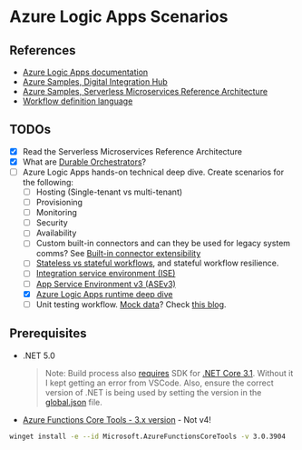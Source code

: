 # Azure Logic Apps Scenarios

## References

* [Azure Logic Apps documentation](https://docs.microsoft.com/en-us/azure/logic-apps/)
* [Azure Samples, Digital Integration Hub](https://github.com/Azure-Samples/digital-integration-hub)
* [Azure Samples, Serverless Microservices Reference Architecture](https://github.com/Azure-Samples/Serverless-microservices-reference-architecture)
* [Workflow definition language](https://docs.microsoft.com/en-gb/azure/logic-apps/logic-apps-workflow-definition-language)

## TODOs

* [x] Read the Serverless Microservices Reference Architecture
* [x] What are [Durable Orchestrators](https://github.com/Azure-Samples/Serverless-microservices-reference-architecture/blob/main/documentation/api-endpoints.md#durable-orchestrators)?
* [ ] Azure Logic Apps hands-on technical deep dive. Create scenarios for the following:
    * [ ] Hosting (Single-tenant vs multi-tenant)
    * [ ] Provisioning
    * [ ] Monitoring
    * [ ] Security
    * [ ] Availability
    * [ ] Custom built-in connectors and can they be used for legacy system comms? See [Built-in connector extensibility](https://techcommunity.microsoft.com/t5/integrations-on-azure-blog/azure-logic-apps-running-anywhere-built-in-connector/ba-p/1921272)
    * [ ] [Stateless vs stateful workflows](https://docs.microsoft.com/en-us/azure/logic-apps/single-tenant-overview-compare#stateful-stateless), and stateful workflow resilience.
    * [ ] [Integration service environment (ISE)](https://docs.microsoft.com/en-us/azure/logic-apps/connect-virtual-network-vnet-isolated-environment-overview)
    * [ ] [App Service Environment v3 (ASEv3)](https://docs.microsoft.com/en-us/azure/app-service/environment/overview)
    * [x] [Azure Logic Apps runtime deep dive](https://techcommunity.microsoft.com/t5/integrations-on-azure-blog/azure-logic-apps-running-anywhere-runtime-deep-dive/ba-p/1835564)
    * [ ] Unit testing workflow. [Mock data](https://docs.microsoft.com/en-us/azure/logic-apps/test-logic-apps-mock-data-static-results?tabs=consumption)? Check [this blog](https://techcommunity.microsoft.com/t5/integrations-on-azure-blog/automated-testing-with-logic-apps-standard/ba-p/2960623).

## Prerequisites

* .NET 5.0
    > Note: Build process also [requires](https://docs.microsoft.com/en-us/azure/azure-functions/functions-dotnet-class-library?tabs=v2%2Ccmd#supported-versions) SDK for [.NET Core 3.1](https://dotnet.microsoft.com/en-us/download/dotnet/3.1). Without it I kept getting an error from VSCode. Also, ensure the correct version of .NET is being used by setting the version in the [global.json](global.json) file.
* [Azure Functions Core Tools - 3.x version](https://github.com/Azure/azure-functions-core-tools/releases/tag/3.0.3904) - Not v4!

```sh
winget install -e --id Microsoft.AzureFunctionsCoreTools -v 3.0.3904
```
